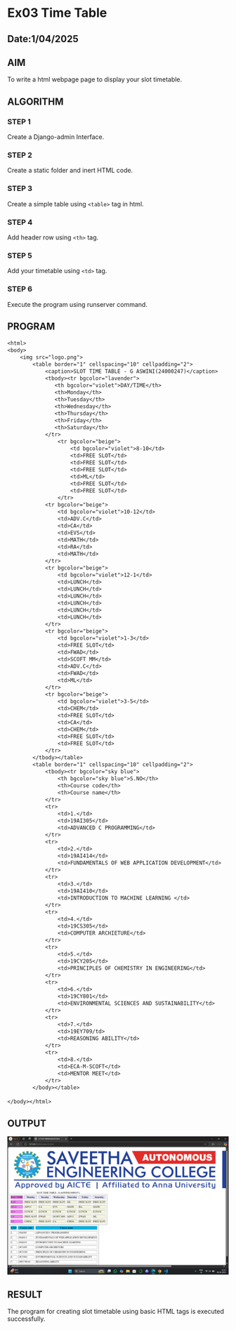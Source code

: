 # Ex03 Time Table
## Date:1/04/2025

## AIM
To write a html webpage page to display your slot timetable.

## ALGORITHM
### STEP 1
Create a Django-admin Interface.

### STEP 2
Create a static folder and inert HTML code.

### STEP 3
Create a simple table using ```<table>``` tag in html.

### STEP 4
Add header row using ```<th>``` tag.

### STEP 5
Add your timetable using ```<td>``` tag.

### STEP 6
Execute the program using runserver command.

## PROGRAM
```
<html>
<body>
    <img src="logo.png">
        <table border="1" cellspacing="10" cellpadding="2">
            <caption>SLOT TIME TABLE - G ASWINI(24000247)</caption>
            <tbody><tr bgcolor="lavender">
               <th bgcolor="violet">DAY/TIME</th>
               <th>Monday</th>
               <th>Tuesday</th>
               <th>Wednesday</th>
               <th>Thursday</th>
               <th>Friday</th>
               <th>Saturday</th>
            </tr>
                <tr bgcolor="beige">
                    <td bgcolor="violet">8-10</td>
                    <td>FREE SLOT</td>
                    <td>FREE SLOT</td>
                    <td>FREE SLOT</td>
                    <td>ML</td>
                    <td>FREE SLOT</td>
                    <td>FREE SLOT</td>
                </tr>
            <tr bgcolor="beige">
                <td bgcolor="violet">10-12</td>
                <td>ADV.C</td>
                <td>CA</td>
                <td>EVS</td>
                <td>MATH</td>
                <td>RA</td>
                <td>MATH</td>
            </tr>
            <tr bgcolor="beige">
                <td bgcolor="violet">12-1</td>
                <td>LUNCH</td>
                <td>LUNCH</td>
                <td>LUNCH</td>
                <td>LUNCH</td>
                <td>LUNCH</td>
                <td>LUNCH</td>
            </tr>
            <tr bgcolor="beige">
                <td bgcolor="violet">1-3</td>
                <td>FREE SLOT</td>
                <td>FWAD</td>
                <td>SCOFT MM</td>
                <td>ADV.C</td>
                <td>FWAD</td>
                <td>ML</td>
            </tr>
            <tr bgcolor="beige">
                <td bgcolor="violet">3-5</td>
                <td>CHEM</td>
                <td>FREE SLOT</td>
                <td>CA</td>
                <td>CHEM</td>
                <td>FREE SLOT</td>
                <td>FREE SLOT</td>
            </tr>
        </tbody></table>
        <table border="1" cellspacing="10" cellpadding="2">
            <tbody><tr bgcolor="sky blue">
                <th bgcolor="sky blue">S.NO</th>
                <th>Course code</th>
                <th>Course name</th>
            </tr>
            <tr>
                <td>1.</td>
                <td>19AI305</td>
                <td>ADVANCED C PROGRAMMING</td>
            </tr>
            <tr>
                <td>2.</td>
                <td>19AI414</td>
                <td>FUNDAMENTALS OF WEB APPLICATION DEVELOPMENT</td>
            </tr>
            <tr>
                <td>3.</td>
                <td>19AI410</td>
                <td>INTRODUCTION TO MACHINE LEARNING </td>
            </tr>
            <tr>
                <td>4.</td>
                <td>19CS305</td>
                <td>COMPUTER ARCHIETURE</td>
            </tr>
            <tr>
                <td>5.</td>
                <td>19CY205</td>
                <td>PRINCIPLES OF CHEMISTRY IN ENGINEERING</td>
            </tr>
            <tr>
                <td>6.</td>
                <td>19CY801</td>
                <td>ENVIRONMENTAL SCIENCES AND SUSTAINABILITY</td>
            </tr>
            <tr>
                <td>7.</td>
                <td>19EY709/td>
                <td>REASONING ABILITY</td>
            </tr>
            <tr>
                <td>8.</td>
                <td>ECA-M-SCOFT</td>
                <td>MENTOR MEET</td>
            </tr>
        </body></table>
    
</body></html>
```


## OUTPUT
![alt text](<Screenshot (13).png>)

## RESULT
The program for creating slot timetable using basic HTML tags is executed successfully.
